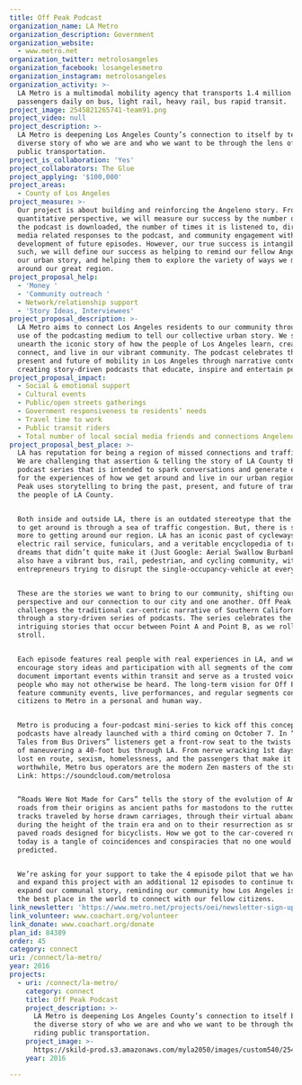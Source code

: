 ```yaml
---
title: Off Peak Podcast
organization_name: LA Metro
organization_description: Government
organization_website:
  - www.metro.net
organization_twitter: metrolosangeles
organization_facebook: losangelesmetro
organization_instagram: metrolosangeles
organization_activity: >-
  LA Metro is a multimodal mobility agency that transports 1.4 million
  passengers daily on bus, light rail, heavy rail, bus rapid transit.
project_image: 2545821265741-team91.png
project_video: null
project_description: >-
  LA Metro is deepening Los Angeles County’s connection to itself by telling the
  diverse story of who we are and who we want to be through the lens of riding
  public transportation.
project_is_collaboration: 'Yes'
project_collaborators: The Glue
project_applying: '$100,000'
project_areas:
  - County of Los Angeles
project_measure: >-
  Our project is about building and reinforcing the Angeleno story. From a
  quantitative perspective, we will measure our success by the number of times
  the podcast is downloaded, the number of times it is listened to, direct or
  media related responses to the podcast, and community engagement with the
  development of future episodes. However, our true success is intangible. As
  such, we will define our success as helping to remind our fellow Angelenos of
  our urban story, and helping them to explore the variety of ways we move
  around our great region.
project_proposal_help:
  - 'Money '
  - 'Community outreach '
  - Network/relationship support
  - 'Story Ideas, Interviewees'
project_proposal_description: >-
  LA Metro aims to connect Los Angeles residents to our community through the
  use of the podcasting medium to tell our collective urban story. We seek to
  unearth the iconic story of how the people of Los Angeles learn, create, play,
  connect, and live in our vibrant community. The podcast celebrates the past,
  present and future of mobility in Los Angeles through narrative content by
  creating story-driven podcasts that educate, inspire and entertain people.
project_proposal_impact:
  - Social & emotional support
  - Cultural events
  - Public/open streets gatherings
  - Government responsiveness to residents’ needs
  - Travel time to work
  - Public transit riders
  - Total number of local social media friends and connections Angelenos have
project_proposal_best_place: >-
  LA has reputation for being a region of missed connections and traffic jams.
  We are challenging that assertion & telling the story of LA County through a
  podcast series that is intended to spark conversations and generate enthusiasm
  for the experiences of how we get around and live in our urban region. Off
  Peak uses storytelling to bring the past, present, and future of transit to
  the people of LA County.


  Both inside and outside LA, there is an outdated stereotype that the only way
  to get around is through a sea of traffic congestion. But, there is so much
  more to getting around our region. LA has an iconic past of cycleways,
  electric rail service, funiculars, and a veritable encyclopedia of transit
  dreams that didn’t quite make it (Just Google: Aerial Swallow Burbank!). We
  also have a vibrant bus, rail, pedestrian, and cycling community, with
  entrepreneurs trying to disrupt the single-occupancy-vehicle at every turn. 


  These are the stories we want to bring to our community, shifting our
  perspective and our connection to our city and one another. Off Peak
  challenges the traditional car-centric narrative of Southern California
  through a story-driven series of podcasts. The series celebrates the
  intriguing stories that occur between Point A and Point B, as we roll and
  stroll. 


  Each episode features real people with real experiences in LA, and we
  encourage story ideas and participation with all segments of the community. We
  document important events within transit and serve as a trusted voice for
  people who may not otherwise be heard. The long-term vision for Off Peak will
  feature community events, live performances, and regular segments connecting
  citizens to Metro in a personal and human way.


  Metro is producing a four-podcast mini-series to kick off this concept. Two
  podcasts have already launched with a third coming on October 7. In “True
  Tales from Bus Drivers” listeners get a front-row seat to the twists and turns
  of maneuvering a 40-foot bus through LA. From nerve wracking 1st days, getting
  lost en route, sexism, homelessness, and the passengers that make it all
  worthwhile, Metro bus operators are the modern Zen masters of the streets.
  Link: https://soundcloud.com/metrolosa


  “Roads Were Not Made for Cars” tells the story of the evolution of American
  roads from their origins as ancient paths for mastodons to the rutted muck
  tracks traveled by horse drawn carriages, through their virtual abandonment
  during the height of the train era and on to their resurrection as smoothly
  paved roads designed for bicyclists. How we got to the car-covered roads of
  today is a tangle of coincidences and conspiracies that no one would have
  predicted. 


  We’re asking for your support to take the 4 episode pilot that we have begun,
  and expand this project with an additional 12 episodes to continue to grow and
  expand our communal story, reminding our community how Los Angeles is truly
  the best place in the world to connect with our fellow citizens.
link_newsletter: 'https://www.metro.net/projects/oei/newsletter-sign-up/'
link_volunteer: www.coachart.org/volunteer
link_donate: www.coachart.org/donate
plan_id: 84389
order: 45
category: connect
uri: /connect/la-metro/
year: 2016
projects:
  - uri: /connect/la-metro/
    category: connect
    title: Off Peak Podcast
    project_description: >-
      LA Metro is deepening Los Angeles County’s connection to itself by telling
      the diverse story of who we are and who we want to be through the lens of
      riding public transportation.
    project_image: >-
      https://skild-prod.s3.amazonaws.com/myla2050/images/custom540/2545821265741-team91.png
    year: 2016

---
```

